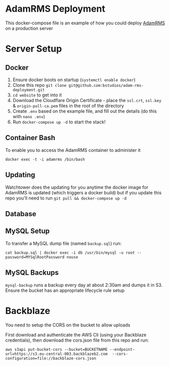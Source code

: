 # AdamRMS Deployment

This docker-compose file is an example of how you could deploy [AdamRMS](https://github.com/bstudios/adam-rms) on a production server

# Server Setup

## Docker

1. Ensure docker boots on startup (`systemctl enable docker`)
1. Clone this repo `git clone git@github.com:bstudios/adam-rms-deployment.git`
1. `cd website` to get into it
1. Download the Cloudflare Origin Certificate - place the `ssl.crt`, `ssl.key` & `origin-pull-ca.pem` files in the root of the directory
1. Create `.env` based on the example file, and fill out the details (do this with `nano .env`)
1. Run `docker-compose up -d` to start the stack!

## Container Bash

To enable you to access the AdamRMS container to administer it 

`docker exec -t -i adamrms /bin/bash`

## Updating

Watchtower does the updating for you anytime the docker image for AdamRMS is updated (which triggers a docker build) but if you update this repo you'll need to run `git pull && docker-compose up -d`

## Database

## MySQL Setup

To transfer a MySQL dump file (named `backup.sql`) run:
```
cat backup.sql | docker exec -i db /usr/bin/mysql -u root --password=MYSqlRootPassword nouse
```

## MySQL Backups

`mysql-backup` runs a backup every day at about 2:30am and dumps it in S3. Ensure the bucket has an appropriate lifecycle rule setup


# Backblaze

You need to setup the CORS on the bucket to allow uploads

First download and authenticate the AWS Cli (using your Backblaze credentials), then download the cors.json file from this repo and run:

`aws s3api put-bucket-cors --bucket=BUCKETNAME --endpoint-url=https://s3.eu-central-003.backblazeb2.com  --cors-configuration=file://backblaze-cors.json`
